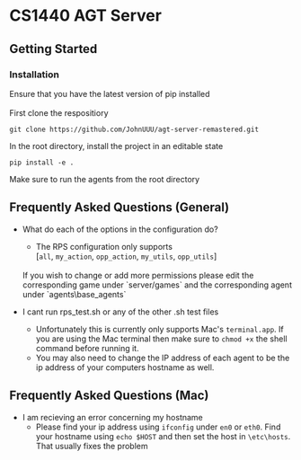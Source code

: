 # **CS1440 AGT Server**

## **Getting Started**
### **Installation** 
Ensure that you have the latest version of pip installed <br> <br>
First clone the respositiory 
```
git clone https://github.com/JohnUUU/agt-server-remastered.git
```
In the root directory, install the project in an editable state
```
pip install -e .
```
Make sure to run the agents from the root directory


## **Frequently Asked Questions (General)**
- What do each of the options in the configuration do? 
    - The RPS configuration only supports <br>
    [`all`, `my_action`, `opp_action`,  `my_utils`, `opp_utils`] <br> 
    <br>
    If you wish to change or add more permissions please edit the corresponding game under `server/games` and the corresponding agent under `agents\base_agents`

- I cant run rps_test.sh or any of the other .sh test files
    - Unfortunately this is currently only supports Mac's `terminal.app`. If you are using the Mac terminal then make sure to `chmod +x` the shell command before running it. 
    - You may also need to change the IP address of each agent to be the ip address of your computers hostname as well. 


## **Frequently Asked Questions (Mac)**
- I am recieving an error concerning my hostname
    - Please find your ip address using `ifconfig` under `en0` or `eth0`. Find your hostname using `echo $HOST` and then set the host in `\etc\hosts`. That usually fixes the problem 

